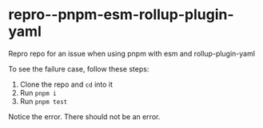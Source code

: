 # repro--pnpm-esm-rollup-plugin-yaml
Repro repo for an issue when using pnpm with esm and rollup-plugin-yaml

To see the failure case, follow these steps:

1. Clone the repo and `cd` into it
2. Run `pnpm i`
3. Run `pnpm test`

Notice the error. There should not be an error.
